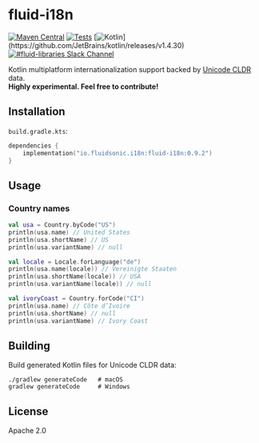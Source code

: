 fluid-i18n
============

[![Maven Central](https://img.shields.io/maven-central/v/io.fluidsonic.i18n/fluid-i18n?label=Maven%20Central)](https://search.maven.org/artifact/io.fluidsonic.i18n/fluid-i18n)
[![Tests](https://github.com/fluidsonic/fluid-i18n/workflows/Tests/badge.svg)](https://github.com/fluidsonic/fluid-i18n/actions?workflow=Tests)
[![Kotlin](https://img.shields.io/badge/Kotlin-1.4.30%20(Darwin,%20JVM,%20JS)-blue.svg)](https://github.com/JetBrains/kotlin/releases/v1.4.30)
[![#fluid-libraries Slack Channel](https://img.shields.io/badge/slack-%23fluid--libraries-543951.svg?label=Slack)](https://kotlinlang.slack.com/messages/C7UDFSVT2/)

Kotlin multiplatform internationalization support backed by [Unicode CLDR](http://cldr.unicode.org/) data.  
**Highly experimental. Feel free to contribute!**



Installation
------------

`build.gradle.kts`:

```kotlin
dependencies {
	implementation("io.fluidsonic.i18n:fluid-i18n:0.9.2")
}
```

Usage
-----

### Country names

```kotlin
val usa = Country.byCode("US")
println(usa.name) // United States
println(usa.shortName) // US
println(usa.variantName) // null

val locale = Locale.forLanguage("de")
println(usa.name(locale)) // Vereinigte Staaten
println(usa.shortName(locale)) // USA
println(usa.variantName(locale)) // null

val ivoryCoast = Country.forCode("CI")
println(usa.name) // Côte d’Ivoire
println(usa.shortName) // null
println(usa.variantName) // Ivory Coast
```

Building
--------

Build generated Kotlin files for Unicode CLDR data:

```shell
./gradlew generateCode   # macOS
gradlew generateCode     # Windows
```

License
-------

Apache 2.0
